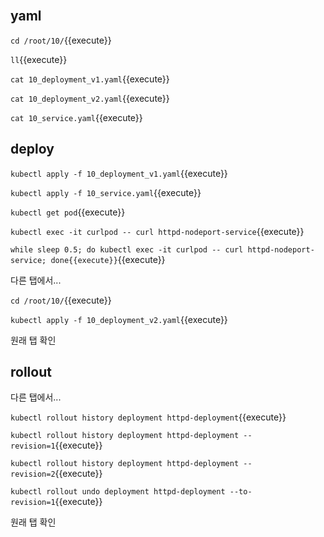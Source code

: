 <br>

## yaml

`cd /root/10/`{{execute}}

`ll`{{execute}}

`cat 10_deployment_v1.yaml`{{execute}}

`cat 10_deployment_v2.yaml`{{execute}}

`cat 10_service.yaml`{{execute}}

## deploy

`kubectl apply -f 10_deployment_v1.yaml`{{execute}}

`kubectl apply -f 10_service.yaml`{{execute}}

`kubectl get pod`{{execute}}

`kubectl exec -it curlpod -- curl httpd-nodeport-service`{{execute}}

`while sleep 0.5; do kubectl exec -it curlpod -- curl httpd-nodeport-service; done{{execute}}`{{execute}}

다른 탭에서...

`cd /root/10/`{{execute}}

`kubectl apply -f 10_deployment_v2.yaml`{{execute}}

원래 탭 확인

## rollout

다른 탭에서...

`kubectl rollout history deployment httpd-deployment`{{execute}}

`kubectl rollout history deployment httpd-deployment --revision=1`{{execute}} 

`kubectl rollout history deployment httpd-deployment --revision=2`{{execute}} 

`kubectl rollout undo deployment httpd-deployment --to-revision=1`{{execute}}

원래 탭 확인

